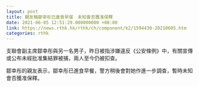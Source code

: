 ```yaml
---
layout: post
title: 親友稱鄒幸彤已進食早餐　未知會否獲准保釋
date: 2021-06-05 12:51:29.000000000 +08:00
link: https://news.rthk.hk/rthk/ch/component/k2/1594430-20210605.htm
categories: rthk
---
```


支聯會副主席鄒幸彤與另一名男子，昨日被指涉嫌違反《公安條例》中，有關宣傳或公布未經批准集結罪被捕，兩人至今仍被扣查。

鄒幸彤的親友表示，鄒幸彤已進食早餐，警方稍後會對她作進一步調查，暫時未知會否獲准保釋。
